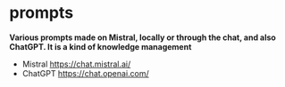 # prompts
**Various prompts made on Mistral, locally or through the chat, and also ChatGPT. It is a kind of knowledge management**

- Mistral https://chat.mistral.ai/
- ChatGPT https://chat.openai.com/




